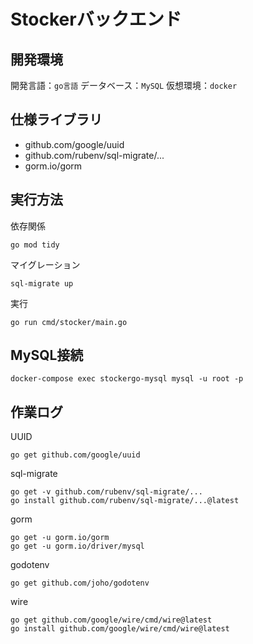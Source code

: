 # Stockerバックエンド

## 開発環境

開発言語：`go言語`
データベース：`MySQL`
仮想環境：`docker`

## 仕様ライブラリ

- github.com/google/uuid
- github.com/rubenv/sql-migrate/...
- gorm.io/gorm

## 実行方法

依存関係

```shell
go mod tidy
```

マイグレーション

```shell
sql-migrate up
```

実行

```shell
go run cmd/stocker/main.go
```

## MySQL接続

```shell
docker-compose exec stockergo-mysql mysql -u root -p
```

## 作業ログ

UUID

```shell
go get github.com/google/uuid
```

sql-migrate

```shell
go get -v github.com/rubenv/sql-migrate/...
go install github.com/rubenv/sql-migrate/...@latest
```

gorm

```shell
go get -u gorm.io/gorm
go get -u gorm.io/driver/mysql
```

godotenv

```shell
go get github.com/joho/godotenv
```

wire

```shell
go get github.com/google/wire/cmd/wire@latest
go install github.com/google/wire/cmd/wire@latest
```
